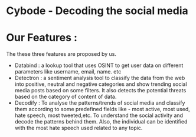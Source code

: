
# Cybode - Decoding the social media 


# Our Features :

The these three features are proposed by us.
- Databind : a lookup tool that uses OSINT to get user data on different parameters
like username, email, name. etc
- Detectron : a sentiment analysis tool to classify the data from the web into positive,
neutral and negative categories and show trending social media posts based on some
filters. It also detects the potential threats based on the category of content of data.
- Decodify : To analyse the patterns/trends of social media and classify them according
to some predefined fields like - most active, most used, hate speech, most tweeted,etc.
To understand the social activity and decode the patterns behind them. Also, the
individual can be identified with the most hate speech used related to any topic.
